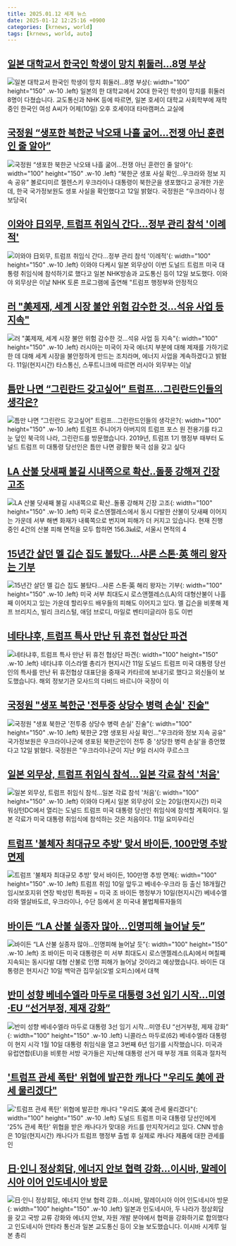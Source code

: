 ```yaml
---
title: 2025.01.12 세계 뉴스
date: 2025-01-12 12:25:16 +0900
categories: [krnews, world]
tags: [krnews, world, auto]
---
```

## [일본 대학교서 한국인 학생이 망치 휘둘러…8명 부상](https://n.news.naver.com/mnews/article/422/0000704558)

![일본 대학교서 한국인 학생이 망치 휘둘러…8명 부상](https://mimgnews.pstatic.net/image/origin/422/2025/01/11/704558.jpg?type=nf220_150){: width="100" height="150" .w-10 .left}
일본의 한 대학교에서 20대 한국인 학생이 망치를 휘둘러 8명이 다쳤습니다. 교도통신과 NHK 등에 따르면, 일본 호세이 대학교 사회학부에 재학 중인 한국인 여성 A씨가 어제(10일) 오후 호세이대 타마캠퍼스 교실에

## [국정원 “생포한 북한군 낙오돼 나흘 굶어…전쟁 아닌 훈련인 줄 알아”](https://n.news.naver.com/mnews/article/022/0004001912)

![국정원 “생포한 북한군 낙오돼 나흘 굶어…전쟁 아닌 훈련인 줄 알아”](https://mimgnews.pstatic.net/image/origin/022/2025/01/12/4001912.jpg?type=nf220_150){: width="100" height="150" .w-10 .left}
“북한군 생포 사실 확인…우크라와 정보 지속 공유” 볼로디미르 젤렌스키 우크라이나 대통령이 북한군을 생포했다고 공개한 가운데, 한국 국가정보원도 생포 사실을 확인했다고 12일 밝혔다. 국정원은 “우크라이나 정보당국(

## [이와야 日외무, 트럼프 취임식 간다…정부 관리 참석 '이례적'](https://n.news.naver.com/mnews/article/421/0008016771)

![이와야 日외무, 트럼프 취임식 간다…정부 관리 참석 '이례적'](https://mimgnews.pstatic.net/image/origin/421/2025/01/12/8016771.jpg?type=nf220_150){: width="100" height="150" .w-10 .left}
이와야 다케시 일본 외무상이 이번 도널드 트럼프 미국 대통령 취임식에 참석하기로 했다고 일본 NHK방송과 교도통신 등이 12일 보도했다. 이와야 외무상은 이날 NHK 토론 프로그램에 출연해 "트럼프 행정부와 안정적으

## [러 "美제재, 세계 시장 불안 위험 감수한 것…석유 사업 등 지속"](https://n.news.naver.com/mnews/article/003/0013010508)

![러 "美제재, 세계 시장 불안 위험 감수한 것…석유 사업 등 지속"](https://mimgnews.pstatic.net/image/origin/003/2025/01/12/13010508.jpg?type=nf220_150){: width="100" height="150" .w-10 .left}
러시아는 미국이 자국 에너지 부분에 대해 제재를 가하기로 한 데 대해 세계 시장을 불안정하게 만드는 조치라며, 에너지 사업을 계속하겠다고 밝혔다. 11일(현지시간) 타스통신, 스푸트니크에 따르면 러시아 외무부는 이날

## [틈만 나면 “그린란드 갖고싶어” 트럼프…그린란드인들의 생각은?](https://n.news.naver.com/mnews/article/056/0011873234)

![틈만 나면 “그린란드 갖고싶어” 트럼프…그린란드인들의 생각은?](https://mimgnews.pstatic.net/image/origin/056/2025/01/11/11873234.jpg?type=nf220_150){: width="100" height="150" .w-10 .left}
트럼프 주니어가 아버지의 트럼프 포스 원 전용기를 타고 눈 덮인 북극의 나라, 그린란드를 방문했습니다. 2019년, 트럼프 1기 행정부 때부터 도널드 트럼프 미 대통령 당선인은 틈만 나면 광활한 북극 섬을 갖고 싶다

## [LA 산불 닷새째 불길 시내쪽으로 확산‥돌풍 강해져 긴장 고조](https://n.news.naver.com/mnews/article/214/0001399442)

![LA 산불 닷새째 불길 시내쪽으로 확산‥돌풍 강해져 긴장 고조](https://mimgnews.pstatic.net/image/origin/214/2025/01/12/1399442.jpg?type=nf220_150){: width="100" height="150" .w-10 .left}
미국 로스엔젤레스에서 동시 다발한 산불이 닷새째 이어지는 가운데 서부 해변 화재가 내륙쪽으로 번지며 피해가 더 커지고 있습니다. 현재 진행 중인 4건의 산불 피해 면적을 모두 합하면 156.3㎢로, 서울시 면적의 4

## [15년간 살던 멜 깁슨 집도 불탔다…샤론 스톤·英 해리 왕자는 기부](https://n.news.naver.com/mnews/article/016/0002414473)

![15년간 살던 멜 깁슨 집도 불탔다…샤론 스톤·英 해리 왕자는 기부](https://mimgnews.pstatic.net/image/origin/016/2025/01/11/2414473.jpg?type=nf220_150){: width="100" height="150" .w-10 .left}
미국 서부 최대도시 로스앤젤레스(LA)의 대형산불이 나흘째 이어지고 있는 가운데 할리우드 배우들의 피해도 이어지고 있다. 멜 깁슨을 비롯해 제프 브리지스, 빌리 크리스털, 애덤 브로디, 마일로 벤티미글리아 등도 이번

## [네타냐후, 트럼프 특사 만난 뒤 휴전 협상단 파견](https://n.news.naver.com/mnews/article/056/0011873426)

![네타냐후, 트럼프 특사 만난 뒤 휴전 협상단 파견](https://mimgnews.pstatic.net/image/origin/056/2025/01/12/11873426.jpg?type=nf220_150){: width="100" height="150" .w-10 .left}
네타냐후 이스라엘 총리가 현지시간 11일 도널드 트럼프 미국 대통령 당선인의 특사를 만난 뒤 휴전협상 대표단을 중재국 카타르에 보내기로 했다고 외신들이 보도했습니다. 해외 정보기관 모사드의 다비드 바르니아 국장이 이

## [국정원 "생포 북한군 '전투중 상당수 병력 손실' 진술"](https://n.news.naver.com/mnews/article/001/0015154524)

![국정원 "생포 북한군 '전투중 상당수 병력 손실' 진술"](https://mimgnews.pstatic.net/image/origin/001/2025/01/12/15154524.jpg?type=nf220_150){: width="100" height="150" .w-10 .left}
북한군 2명 생포된 사실 확인…"우크라와 정보 지속 공유" 국가정보원은 우크라이나군에 생포된 북한군인이 전투 중 '상당한 병력 손실'을 증언했다고 12일 밝혔다. 국정원은 "우크라이나군이 지난 9일 러시아 쿠르스크

## [일본 외무상, 트럼프 취임식 참석…일본 각료 참석 '처음'](https://n.news.naver.com/mnews/article/018/0005922865)

![일본 외무상, 트럼프 취임식 참석…일본 각료 참석 '처음'](https://mimgnews.pstatic.net/image/origin/018/2025/01/11/5922865.jpg?type=nf220_150){: width="100" height="150" .w-10 .left}
이와야 다케시 일본 외무상이 오는 20일(현지시간) 미국 워싱턴DC에서 열리는 도널드 트럼프 미국 대통령 당선인 취임식에 참석할 계획이다. 일본 각료가 미국 대통령 취임식에 참석하는 것은 처음이다. 11일 요미우리신

## [트럼프 '불체자 최대규모 추방' 맞서 바이든, 100만명 추방 면제](https://n.news.naver.com/mnews/article/001/0015153791)

![트럼프 '불체자 최대규모 추방' 맞서 바이든, 100만명 추방 면제](https://mimgnews.pstatic.net/image/origin/001/2025/01/11/15153791.jpg?type=nf220_150){: width="100" height="150" .w-10 .left}
트럼프 취임 10일 앞두고 베네수·우크라 등 출신 18개월간 임시보호지위 연장 박성민 특파원 = 미국 조 바이든 행정부가 10일(현지시간) 베네수엘라와 엘살바도르, 우크라이나, 수단 등에서 온 미국내 불법체류자들의

## [바이든 “LA 산불 실종자 많아…인명피해 늘어날 듯”](https://n.news.naver.com/mnews/article/056/0011873192)

![바이든 “LA 산불 실종자 많아…인명피해 늘어날 듯”](https://mimgnews.pstatic.net/image/origin/056/2025/01/11/11873192.jpg?type=nf220_150){: width="100" height="150" .w-10 .left}
조 바이든 미국 대통령은 미 서부 최대도시 로스앤젤레스(LA)에서 며칠째 지속되는 동시다발 대형 산불로 인명 피해가 늘어날 것이라고 예상했습니다. 바이든 대통령은 현지시간 10일 백악관 집무실(오벌 오피스)에서 대책

## [반미 성향 베네수엘라 마두로 대통령 3선 임기 시작…미영·EU “선거부정, 제재 강화”](https://n.news.naver.com/mnews/article/056/0011873244)

![반미 성향 베네수엘라 마두로 대통령 3선 임기 시작…미영·EU “선거부정, 제재 강화”](https://mimgnews.pstatic.net/image/origin/056/2025/01/11/11873244.jpg?type=nf220_150){: width="100" height="150" .w-10 .left}
니콜라스 마두로(62) 베네수엘라 대통령이 현지 시각 1월 10일 대통령 취임식을 열고 3번째 6년 임기를 시작했습니다. 미국과 유럽연합(EU)을 비롯한 서방 국가들은 지난해 대통령 선거 때 부정 개표 의혹과 절차적

## ['트럼프 관세 폭탄' 위협에 발끈한 캐나다 "우리도 美에 관세 물리겠다"](https://n.news.naver.com/mnews/article/015/0005080852)

!['트럼프 관세 폭탄' 위협에 발끈한 캐나다 "우리도 美에 관세 물리겠다"](https://mimgnews.pstatic.net/image/origin/015/2025/01/11/5080852.jpg?type=nf220_150){: width="100" height="150" .w-10 .left}
도널드 트럼프 미국 대통령 당선인에게 '25% 관세 폭탄' 위협을 받은 캐나다가 맞대응 카드를 만지작거리고 있다. CNN 방송은 10일(현지시간) 캐나다가 트럼프 행정부 출범 후 실제로 캐나다 제품에 대한 관세를 인

## [日·인니 정상회담, 에너지 안보 협력 강화…이시바, 말레이시아 이어 인도네시아 방문](https://n.news.naver.com/mnews/article/056/0011873308)

![日·인니 정상회담, 에너지 안보 협력 강화…이시바, 말레이시아 이어 인도네시아 방문](https://mimgnews.pstatic.net/image/origin/056/2025/01/11/11873308.jpg?type=nf220_150){: width="100" height="150" .w-10 .left}
일본과 인도네시아, 두 나라가 정상회담을 갖고 국방 교류 강화와 에너지 안보, 자원 개발 분야에서 협력을 강화하기로 합의했다고 인도네시아 안타라 통신과 일본 교도통신 등이 오늘 보도했습니다. 이시바 시게루 일본 총리

